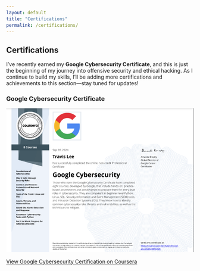 ```yaml
---
layout: default
title: "Certifications"
permalink: /certifications/
---
```


## Certifications

I’ve recently earned my **Google Cybersecurity Certificate**, and this is just the beginning of my journey into offensive security and ethical hacking. As I continue to build my skills, I’ll be adding more certifications and achievements to this section—stay tuned for updates!

### Google Cybersecurity Certificate

<div class="certifications">
    <a href="https://coursera.org/share/4970cf570c15d208359b7d0d20f310db" target="_blank">
        <img src="/assets/images/Google Cybersecurity Certificate 2024.png" alt="Google Cybersecurity Certification" class="cert-badge">
    </a>
    <p><a href="https://coursera.org/share/4970cf570c15d208359b7d0d20f310db" target="_blank">
        View Google Cybersecurity Certification on Coursera
    </a></p>
</div>
